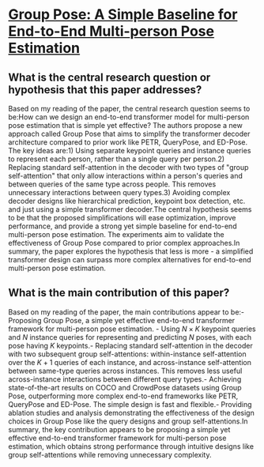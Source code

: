 # [Group Pose: A Simple Baseline for End-to-End Multi-person Pose   Estimation](https://arxiv.org/abs/2308.07313)

## What is the central research question or hypothesis that this paper addresses?

Based on my reading of the paper, the central research question seems to be:How can we design an end-to-end transformer model for multi-person pose estimation that is simple yet effective? The authors propose a new approach called Group Pose that aims to simplify the transformer decoder architecture compared to prior work like PETR, QueryPose, and ED-Pose. The key ideas are:1) Using separate keypoint queries and instance queries to represent each person, rather than a single query per person.2) Replacing standard self-attention in the decoder with two types of "group self-attention" that only allow interactions within a person's queries and between queries of the same type across people. This removes unnecessary interactions between query types.3) Avoiding complex decoder designs like hierarchical prediction, keypoint box detection, etc. and just using a simple transformer decoder.The central hypothesis seems to be that the proposed simplifications will ease optimization, improve performance, and provide a strong yet simple baseline for end-to-end multi-person pose estimation. The experiments aim to validate the effectiveness of Group Pose compared to prior complex approaches.In summary, the paper explores the hypothesis that less is more - a simplified transformer design can surpass more complex alternatives for end-to-end multi-person pose estimation.


## What is the main contribution of this paper?

Based on my reading of the paper, the main contributions appear to be:- Proposing Group Pose, a simple yet effective end-to-end transformer framework for multi-person pose estimation. - Using $N\times K$ keypoint queries and $N$ instance queries for representing and predicting $N$ poses, with each pose having $K$ keypoints.- Replacing standard self-attention in the decoder with two subsequent group self-attentions: within-instance self-attention over the $K+1$ queries of each instance, and across-instance self-attention between same-type queries across instances. This removes less useful across-instance interactions between different query types.- Achieving state-of-the-art results on COCO and CrowdPose datasets using Group Pose, outperforming more complex end-to-end frameworks like PETR, QueryPose and ED-Pose. The simple design is fast and flexible.- Providing ablation studies and analysis demonstrating the effectiveness of the design choices in Group Pose like the query designs and group self-attentions.In summary, the key contribution appears to be proposing a simple yet effective end-to-end transformer framework for multi-person pose estimation, which obtains strong performance through intuitive designs like group self-attentions while removing unnecessary complexity.
